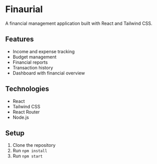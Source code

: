 # Finaurial

A financial management application built with React and Tailwind CSS.

## Features

- Income and expense tracking
- Budget management
- Financial reports
- Transaction history
- Dashboard with financial overview

## Technologies

- React
- Tailwind CSS
- React Router
- Node.js

## Setup

1. Clone the repository
2. Run `npm install`
3. Run `npm start`
